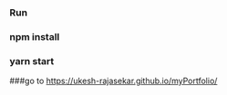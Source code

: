 ### Run

  ### npm install
  ### yarn start



###go to https://ukesh-rajasekar.github.io/myPortfolio/
